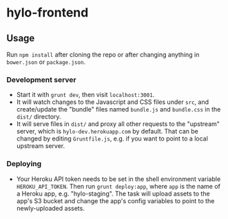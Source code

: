 hylo-frontend
=============

## Usage

Run `npm install` after cloning the repo or after changing anything in `bower.json` or `package.json`.

### Development server

* Start it with `grunt dev`, then visit `localhost:3001`.
* It will watch changes to the Javascript and CSS files under `src`, and create/update the "bundle" files named `bundle.js` and `bundle.css` in the `dist/` directory.
* It will serve files in `dist/` and proxy all other requests to the "upstream" server, which is `hylo-dev.herokuapp.com` by default. That can be changed by editing `Gruntfile.js`, e.g. if you want to point to a local upstream server.

### Deploying

* Your Heroku API token needs to be set in the shell environment variable `HEROKU_API_TOKEN`. Then run `grunt deploy:app`, where `app` is the name of a Heroku app, e.g. "hylo-staging". The task will upload assets to the app's S3 bucket and change the app's config variables to point to the newly-uploaded assets.
